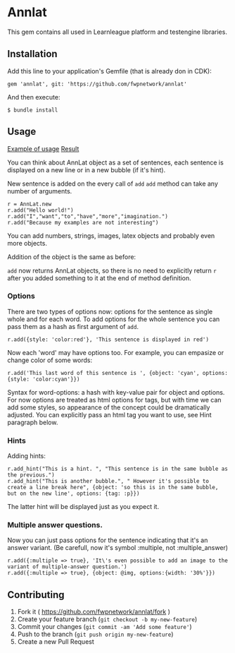 # Annlat

This gem contains all used in Learnleague platform and testengine libraries.

## Installation

Add this line to your application's Gemfile (that is already don in CDK):

    gem 'annlat', git: 'https://github.com/fwpnetwork/annlat'

And then execute:

    $ bundle install

## Usage

[Example of usage](https://gist.github.com/randomlogin/7e019b8f6bb32b679810)
[Result](http://dev.learnleague.com/subjects/16/domains/23/lessons/54/worksheets/785?preview=true)

You can think about AnnLat object as a set of sentences, each sentence is displayed on a new line or in a new bubble
(if it's hint).

New sentence is added on the every call of `add`
`add` method can take any number of arguments.

    r = AnnLat.new
    r.add("Hello world!")
    r.add("I","want","to","have","more","imagination.")
    r.add("Because my examples are not interesting")
    
You can add numbers, strings, images, latex objects and probably even more objects.

Addition of the object is the same as before:

`add` now returns AnnLat objects, so there is no need to explicitly return `r` after you added something to it at the end of method definition.

### Options

There are two types of options now: options for the sentence as single whole and for each word.
To add options for the whole sentence you can pass them as a hash as first argument of `add`.

    r.add({style: 'color:red'}, 'This sentence is displayed in red')
    
Now each 'word' may have options too. For example, you can empasize or change color of some words:

    r.add('This last word of this sentence is ', {object: 'cyan', options: {style: 'color:cyan'}})
    
Syntax for word-options: a hash with key-value pair for object and options.
For now options are treated as html options for tags, but with time we can add some styles, so appearance of the concept could be dramatically adjusted.
You can explicitly pass an html tag you want to use, see Hint paragraph below.

### Hints

Adding hints:

    r.add_hint("This is a hint. ", "This sentence is in the same bubble as the previous.")
    r.add_hint("This is another bubble.", " However it's possible to create a line break here", {object: 'so this is in the same bubble, but on the new line', options: {tag: :p}})
    
The latter hint will be displayed just as you expect it.
    
### Multiple answer questions.

Now you can just pass options for the sentence indicating that it's an answer variant. (Be carefull, now it's symbol :multiple, not :multiple_answer)

    r.add({:multiple => true}, 'It\'s even possible to add an image to the variant of multiple-answer question.')
    r.add({:multiple => true}, {object: @img, options:{width: '30%'}})
    
## Contributing

1. Fork it ( https://github.com/fwpnetwork/annlat/fork )
2. Create your feature branch (`git checkout -b my-new-feature`)
3. Commit your changes (`git commit -am 'Add some feature'`)
4. Push to the branch (`git push origin my-new-feature`)
5. Create a new Pull Request

    
    
    
